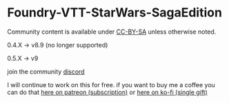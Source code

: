 # Foundry-VTT-StarWars-SagaEdition
Community content is available under [CC-BY-SA](https://www.fandom.com/licensing) unless otherwise noted.

0.4.X -> v8.9 (no longer supported)

0.5.X -> v9

join the community [discord](https://discord.gg/tGpxsrH9Em) 

I will continue to work on this for free.  if you want to buy me a coffee you can do that [here on patreon (subscription)](https://www.patreon.com/stagnu) or [here on ko-fi (single gift)](https://ko-fi.com/A0A1BJ400)
